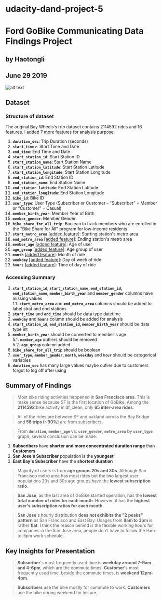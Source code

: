 # udacity-dand-project-5
# Ford GoBike Communicating Data Findings Project
## by Haotongli
## June 29 2019

![alt text](https://www.motivateco.com/wp-content/uploads/2016/10/Ford-GoBike_MTVweb-e1477585231292.jpg)

## Dataset
### Structure of dataset

The original Bay Wheels's trip dataset contains 2114592 rides and 16 features. I added 7 more features for analysis purpose. 

01. **`duration_sec`**: Trip Duration (seconds)
02. **`start_time`**>: Start Time and Date
03. **`end_time`**: End Time and Date
04. **`start_station_id`**: Start Station ID
05. **`start_station_name`**: Start Station Name
06. **`start_station_latitude`**: Start Station Latitude
07. **`start_station_longitude`**: Start Station Longitude
08. **`end_station_id`**: End Station ID
09. **`end_station_name`**: End Station Name
10. **`end_station_latitude`**: End Station Latitude
11. **`end_station_longitude`**: End Station Longitude
12. **`bike_id`**: Bike ID
13. **`user_type`**: User Type (Subscriber or Customer – “Subscriber” = Member or “Customer” = Casual)
14. **`member_birth_year`**: Member Year of Birth
15. **`member_gender`**: Member Gender
16. **`bike_share_for_all_trip`**: Boolean to track members who are enrolled in the "Bike Share for All" program for low-income residents
17. **`start_metro_area`** <u>[added feature]</u>: Starting station's metro area
18. **`end_metro_area`** <u>[added feature]</u>: Ending station's metro area
19. **`member_age`** <u>[added feature]</u>: Age of user
20. **`age_group`** <u>[added feature]</u>: Age group of user
21. **`month`** <u>[added feature]</u>: Month of ride
22. **`weekday`** <u>[added feature]</u>: Day of week of ride
23. **`hours`** <u>[added feature]</u>: Time of day of ride

### Accessing Summary

01. **`start_station_id`, `start_station_name`, `end_station_id`, `end_station_name`, `member_birth_year`** and **`member_gender`** columns have missing values
    <br>1.1. **`start_metro_area`** and **`end_metro_area`** columns should be added to label strat and end stations
02. **`start_time`** and **`end_time`** should be data type datetime
03. **`weekday`** and **`hours`** column should be added for analysis
04. **`start_station_id`, `end_station_id`, `member_birth_year`** should be data type int
05. **`member_birth_year`** should be converted to member's age 
    <br>5.1. **`member_age`** outliers should be removed
    <br>5.2. **`age_group`** column added
06. **`bike_share_for_all_trip`** should be boolean
07. **`user_type`**, **`member_gender`**, **`month`**, **`weekday`** and **`hour`** should be categorical variables
08. **`duration_sec`** has many large values maybe outlier due to customers forgot to log off after using

## Summary of Findings

> Most bike riding activities happened in **San Francisco area**. This is make sense because SF is the first location of GoBike. Among the **2114592** bike activity in df_clean, only **65 inter-area rides**.

> All of the rides are between SF and oakland across the Bay Bridge and **58 trips (~90%)** are from subscribers.

> From **`duration`**, **`member_age`** vs.  **`user_gender`**, **`metro_area`** by **`user_type`** graph, several conclusion can be made:
01. **Subscribers** have **shorter and more concentrated duration range** than **Customers**
02. **San Jose's Subscriber** population is the **youngest**
03. **East Bay's Subscriber** have the **shortest duration**

> Majority of users is from **age groups 20s and 30s**. Although San Francisco metro area has most rides but the two largest user populations 20s and 30s age groups have the **lowest subscription ratio**.

> **San Jose**, as the last area of GoBike started operation, has the **lowest total number of rides for each month**. However, it has the **highest user's subscription ratios for each month**.

> **San Jose**'s hourly distribution **does not exhibits the "2 peaks" pattern** as San Francisco and East Bay. Usages from **8am to 3pm** is rather **flat**. I think the reason behind is the flexible working hours for companies in the San Jose area, people don't have to follow the 9am-to-5pm work schedule.


## Key Insights for Presentation

> **Subscriber**'s most frequently used time is **weekday around 7-9am and 4-6pm**, which are the commute times. **Customer**'s most frequently used time, beside the commute times, is **weekend 12pm-4pm**. <br>

> **Subscribers** use the bike mostly for commute to work. **Customers** use the bike during weekend for leisure.

